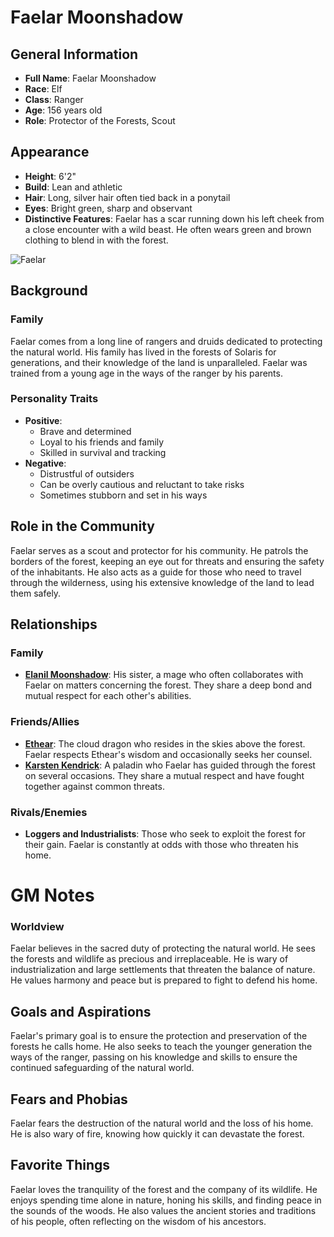 # Faelar Moonshadow

## General Information
- **Full Name**: Faelar Moonshadow
- **Race**: Elf
- **Class**: Ranger
- **Age**: 156 years old
- **Role**: Protector of the Forests, Scout

## Appearance
- **Height**: 6'2"
- **Build**: Lean and athletic
- **Hair**: Long, silver hair often tied back in a ponytail
- **Eyes**: Bright green, sharp and observant
- **Distinctive Features**: Faelar has a scar running down his left cheek from a close encounter with a wild beast. He often wears green and brown clothing to blend in with the forest.

![Faelar](../../assets/Faelar%20Moonshadow.jpg)

## Background

### Family
Faelar comes from a long line of rangers and druids dedicated to protecting the natural world. His family has lived in the forests of Solaris for generations, and their knowledge of the land is unparalleled. Faelar was trained from a young age in the ways of the ranger by his parents.

### Personality Traits
- **Positive**:
  - Brave and determined
  - Loyal to his friends and family
  - Skilled in survival and tracking
- **Negative**:
  - Distrustful of outsiders
  - Can be overly cautious and reluctant to take risks
  - Sometimes stubborn and set in his ways

## Role in the Community
Faelar serves as a scout and protector for his community. He patrols the borders of the forest, keeping an eye out for threats and ensuring the safety of the inhabitants. He also acts as a guide for those who need to travel through the wilderness, using his extensive knowledge of the land to lead them safely.

## Relationships

### Family
- **[Elanil Moonshadow](Elanil.md)**: His sister, a mage who often collaborates with Faelar on matters concerning the forest. They share a deep bond and mutual respect for each other's abilities.

### Friends/Allies
- **[Ethear](Ethear.md)**: The cloud dragon who resides in the skies above the forest. Faelar respects Ethear's wisdom and occasionally seeks her counsel.
- **[Karsten Kendrick](../../Crown-of-the-Immortals/PCs/Karsten-Kendrick.md)**: A paladin who Faelar has guided through the forest on several occasions. They share a mutual respect and have fought together against common threats.

### Rivals/Enemies
- **Loggers and Industrialists**: Those who seek to exploit the forest for their gain. Faelar is constantly at odds with those who threaten his home.

# GM Notes
### Worldview
Faelar believes in the sacred duty of protecting the natural world. He sees the forests and wildlife as precious and irreplaceable. He is wary of industrialization and large settlements that threaten the balance of nature. He values harmony and peace but is prepared to fight to defend his home.

## Goals and Aspirations
Faelar's primary goal is to ensure the protection and preservation of the forests he calls home. He also seeks to teach the younger generation the ways of the ranger, passing on his knowledge and skills to ensure the continued safeguarding of the natural world.

## Fears and Phobias
Faelar fears the destruction of the natural world and the loss of his home. He is also wary of fire, knowing how quickly it can devastate the forest.

## Favorite Things
Faelar loves the tranquility of the forest and the company of its wildlife. He enjoys spending time alone in nature, honing his skills, and finding peace in the sounds of the woods. He also values the ancient stories and traditions of his people, often reflecting on the wisdom of his ancestors.